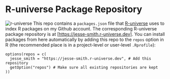 # R-universe Package Repository
![r-universe](https://jesse-smith.r-universe.dev/badges/:total)
This repo contains a `packages.json` file that [R-universe](https://r-universe.dev)
uses to index R packages on my Github account. The corresponding R-universe package
repository is at [https://jesse-smith.r-universe.dev]. You can install packages
from here automatically by adding this repo to the `repos` option in R
(the recommended place is in a project-level or user-level `.Rprofile`):

```{r}
options(repos = c(
  jesse_smith = "https://jesse-smith.r-universe.dev", # Add this repository
  getOption("repos") # Make sure all existing repositories are kept
))
```
